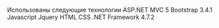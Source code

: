 Использованы следующие технологии
ASP.NET MVC 5
Bootstrap 3.4.1
Javascript
Jquery
HTML
CSS
.NET Framework 4.7.2
